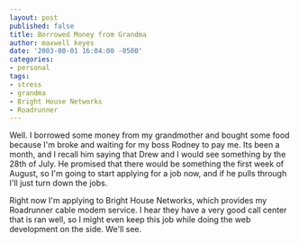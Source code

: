 ```yaml
---
layout: post
published: false
title: Borrowed Money from Grandma
author: maxwell keyes
date: '2003-08-01 16:04:00 -0500'
categories:
- personal
tags:
- stress
- grandma
- Bright House Networks
- Roadrunner
---
```


Well. I borrowed some money from my grandmother and bought some food because I'm
broke and waiting for my boss Rodney to pay me. Its been a month, and I recall
him saying that Drew and I would see something by the 28th of July. He promised
that there would be something the first week of August, so I'm going to start
applying for a job now, and if he pulls through I'll just turn down the jobs.

Right now I'm applying to Bright House Networks, which provides my Roadrunner
cable modem service. I hear they have a very good call center that is ran well,
so I might even keep this job while doing the web development on the side. We'll
see.
